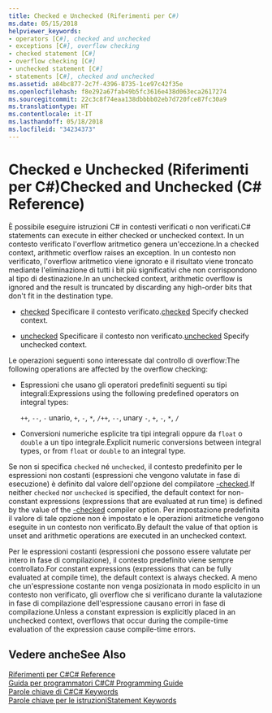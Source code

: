 ```yaml
---
title: Checked e Unchecked (Riferimenti per C#)
ms.date: 05/15/2018
helpviewer_keywords:
- operators [C#], checked and unchecked
- exceptions [C#], overflow checking
- checked statement [C#]
- overflow checking [C#]
- unchecked statement [C#]
- statements [C#], checked and unchecked
ms.assetid: a84bc877-2c7f-4396-8735-1ce97c42f35e
ms.openlocfilehash: f8e292a67fab49b5fc3616e438d063eca2617274
ms.sourcegitcommit: 22c3c8f74eaa138dbbbb02eb7d720fce87fc30a9
ms.translationtype: HT
ms.contentlocale: it-IT
ms.lasthandoff: 05/18/2018
ms.locfileid: "34234373"
---
```

# <a name="checked-and-unchecked-c-reference"></a><span data-ttu-id="234ef-102">Checked e Unchecked (Riferimenti per C#)</span><span class="sxs-lookup"><span data-stu-id="234ef-102">Checked and Unchecked (C# Reference)</span></span>
<span data-ttu-id="234ef-103">È possibile eseguire istruzioni C# in contesti verificati o non verificati.</span><span class="sxs-lookup"><span data-stu-id="234ef-103">C# statements can execute in either checked or unchecked context.</span></span> <span data-ttu-id="234ef-104">In un contesto verificato l'overflow aritmetico genera un'eccezione.</span><span class="sxs-lookup"><span data-stu-id="234ef-104">In a checked context, arithmetic overflow raises an exception.</span></span> <span data-ttu-id="234ef-105">In un contesto non verificato, l'overflow aritmetico viene ignorato e il risultato viene troncato mediante l'eliminazione di tutti i bit più significativi che non corrispondono al tipo di destinazione.</span><span class="sxs-lookup"><span data-stu-id="234ef-105">In an unchecked context, arithmetic overflow is ignored and the result is truncated by discarding any high-order bits that don't fit in the destination type.</span></span>  
  
-   <span data-ttu-id="234ef-106">[checked](checked.md) Specificare il contesto verificato.</span><span class="sxs-lookup"><span data-stu-id="234ef-106">[checked](checked.md) Specify checked context.</span></span>  
  
-   <span data-ttu-id="234ef-107">[unchecked](unchecked.md) Specificare il contesto non verificato.</span><span class="sxs-lookup"><span data-stu-id="234ef-107">[unchecked](unchecked.md) Specify unchecked context.</span></span>  
  
 <span data-ttu-id="234ef-108">Le operazioni seguenti sono interessate dal controllo di overflow:</span><span class="sxs-lookup"><span data-stu-id="234ef-108">The following operations are affected by the overflow checking:</span></span>  
  
-   <span data-ttu-id="234ef-109">Espressioni che usano gli operatori predefiniti seguenti su tipi integrali:</span><span class="sxs-lookup"><span data-stu-id="234ef-109">Expressions using the following predefined operators on integral types:</span></span>  
  
     <span data-ttu-id="234ef-110">`++`, `--`, `-` unario, `+`, `-`, `*`, `/`</span><span class="sxs-lookup"><span data-stu-id="234ef-110">`++`, `--`, unary `-`, `+`, `-`, `*`, `/`</span></span>  
  
-   <span data-ttu-id="234ef-111">Conversioni numeriche esplicite tra tipi integrali oppure da `float` o `double` a un tipo integrale.</span><span class="sxs-lookup"><span data-stu-id="234ef-111">Explicit numeric conversions between integral types, or from `float` or `double` to an integral type.</span></span>  
  
 <span data-ttu-id="234ef-112">Se non si specifica `checked` né `unchecked`, il contesto predefinito per le espressioni non costanti (espressioni che vengono valutate in fase di esecuzione) è definito dal valore dell'opzione del compilatore [-checked](../compiler-options/checked-compiler-option.md).</span><span class="sxs-lookup"><span data-stu-id="234ef-112">If neither `checked` nor `unchecked` is specified, the default context for non-constant expressions (expressions that are evaluated at run time) is defined by the value of the [-checked](../compiler-options/checked-compiler-option.md) compiler option.</span></span> <span data-ttu-id="234ef-113">Per impostazione predefinita il valore di tale opzione non è impostato e le operazioni aritmetiche vengono eseguite in un contesto non verificato.</span><span class="sxs-lookup"><span data-stu-id="234ef-113">By default the value of that option is unset and arithmetic operations are executed in an unchecked context.</span></span>
 
 <span data-ttu-id="234ef-114">Per le espressioni costanti (espressioni che possono essere valutate per intero in fase di compilazione), il contesto predefinito viene sempre controllato.</span><span class="sxs-lookup"><span data-stu-id="234ef-114">For constant expressions (expressions that can be fully evaluated at compile time), the default context is always checked.</span></span> <span data-ttu-id="234ef-115">A meno che un'espressione costante non venga posizionata in modo esplicito in un contesto non verificato, gli overflow che si verificano durante la valutazione in fase di compilazione dell'espressione causano errori in fase di compilazione.</span><span class="sxs-lookup"><span data-stu-id="234ef-115">Unless a constant expression is explicitly placed in an unchecked context, overflows that occur during the compile-time evaluation of the expression cause compile-time errors.</span></span>
  
## <a name="see-also"></a><span data-ttu-id="234ef-116">Vedere anche</span><span class="sxs-lookup"><span data-stu-id="234ef-116">See Also</span></span>  
 [<span data-ttu-id="234ef-117">Riferimenti per C#</span><span class="sxs-lookup"><span data-stu-id="234ef-117">C# Reference</span></span>](../index.md)  
 [<span data-ttu-id="234ef-118">Guida per programmatori C#</span><span class="sxs-lookup"><span data-stu-id="234ef-118">C# Programming Guide</span></span>](../../programming-guide/index.md)  
 [<span data-ttu-id="234ef-119">Parole chiave di C#</span><span class="sxs-lookup"><span data-stu-id="234ef-119">C# Keywords</span></span>](index.md)  
 [<span data-ttu-id="234ef-120">Parole chiave per le istruzioni</span><span class="sxs-lookup"><span data-stu-id="234ef-120">Statement Keywords</span></span>](statement-keywords.md)
